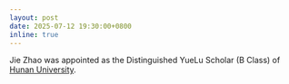 ```yaml
---
layout: post
date: 2025-07-12 19:30:00+0800
inline: true
---
```


Jie Zhao was appointed as the Distinguished YueLu Scholar (B Class) of [Hunan University](http://www-en.hnu.edu.cn/).
